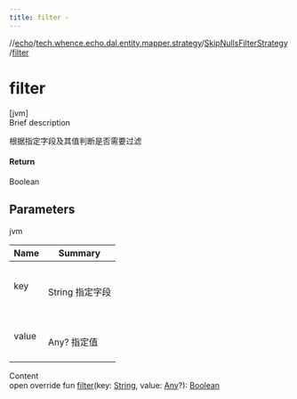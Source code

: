 ```yaml
---
title: filter -
---
```

//[echo](../../index.md)/[tech.whence.echo.dal.entity.mapper.strategy](../index.md)/[SkipNullsFilterStrategy](index.md)/[filter](filter.md)



# filter  
[jvm]  
Brief description  


根据指定字段及其值判断是否需要过滤



#### Return  


Boolean



## Parameters  
  
jvm  
  
|  Name|  Summary| 
|---|---|
| key| <br><br>String 指定字段<br><br>
| value| <br><br>Any? 指定值<br><br>
  
  
Content  
open override fun [filter](filter.md)(key: [String](https://kotlinlang.org/api/latest/jvm/stdlib/kotlin/-string/index.html), value: [Any](https://kotlinlang.org/api/latest/jvm/stdlib/kotlin/-any/index.html)?): [Boolean](https://kotlinlang.org/api/latest/jvm/stdlib/kotlin/-boolean/index.html)  



